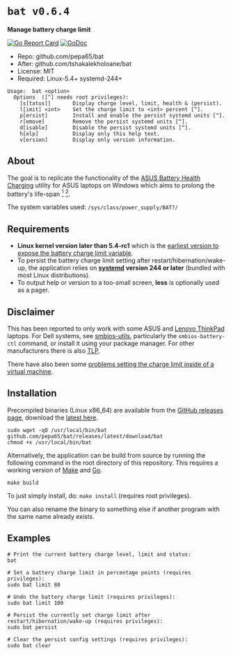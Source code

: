 # `bat v0.6.4`
**Manage battery charge limit**

[![Go Report Card](https://goreportcard.com/badge/github.com/pepa65/bat)](https://goreportcard.com/report/github.com/pepa65/bat)
[![GoDoc](https://godoc.org/github.com/pepa65/bat?status.svg)](https://godoc.org/github.com/pepa65/bat)

* Repo: github.com/pepa65/bat
* After: github.com/tshakalekholoane/bat
* License: MIT
* Required: Linux-5.4+ systemd-244+
 
```
Usage:  bat <option>
  Options  ([^] needs root privileges):
    [s[tatus]]       Display charge level, limit, health & (persist).
    l[imit] <int>    Set the charge limit to <int> percent [^].
    p[ersist]        Install and enable the persist systemd units [^].
    r[emove]         Remove the persist systemd units [^].
    d[isable]        Disable the persist systemd units [^].
    h[elp]           Display only this help text.
    v[ersion]        Display only version information.
```

## About
The goal is to replicate the functionality of the [ASUS Battery Health Charging](https://www.asus.com/us/support/FAQ/1032726/) utility for ASUS laptops on Windows which aims to prolong the battery's life-span <a href="https://electrek.co/2017/09/01/tesla-battery-expert-recommends-daily-battery-pack-charging/"><sup>1</sup></a> <a href="https://batteryuniversity.com/learn/article/how_to_prolong_lithium_based_batteries"><sup>2</sup></a>.

The system variables used: `/sys/class/power_supply/BAT?/`

## Requirements
* **Linux kernel version later than 5.4-rc1** which is the [earliest version to expose the battery charge limit variable](https://github.com/torvalds/linux/commit/7973353e92ee1e7ca3b2eb361a4b7cb66c92abee).
* To persist the battery charge limit setting after restart/hibernation/wake-up, the application relies on **[systemd](https://systemd.io/) version 244 or later** (bundled with most Linux distributions).
* To output help or version to a too-small screen, **less** is optionally used as a pager.

## Disclaimer
This has been reported to only work with some ASUS and [Lenovo ThinkPad](https://github.com/tshakalekholoane/bat/discussions/23) laptops. For Dell systems, see [smbios-utils](https://github.com/dell/libsmbios), particularly the `smbios-battery-ctl` command, or install it using your package manager. For other manufacturers there is also [TLP](https://linrunner.de/tlp/).

There have also been some [problems setting the charge limit inside of a virtual machine](https://github.com/tshakalekholoane/bat/issues/3#issuecomment-858581495).

## Installation
Precompiled binaries (Linux x86_64) are available from the [GitHub releases page](https://github.com/pepa65/bat/releases), download the [latest here](https://github.com/pepa65/bat/releases/latest/download/bat).

```shell
sudo wget -qO /usr/local/bin/bat github.com/pepa65/bat/releases/latest/download/bat
chmod +x /usr/local/bin/bat
```

Alternatively, the application can be build from source by running the following command in the root directory of this repository. This requires a working version of [Make](https://www.gnu.org/software/make/) and [Go](https://golang.org/).

```shell
make build
```

To just simply install, do: `make install` (requires root privileges).

You can also rename the binary to something else if another program with the same name already exists.

## Examples
```shell
# Print the current battery charge level, limit and status:
bat

# Set a battery charge limit in percentage points (requires privileges):
sudo bat limit 80

# Undo the battery charge limit (requires privileges):
sudo bat limit 100

# Persist the currently set charge limit after restart/hibernation/wake-up (requires privileges):
sudo bat persist

# Clear the persist config settings (requires privileges):
sudo bat clear
```
